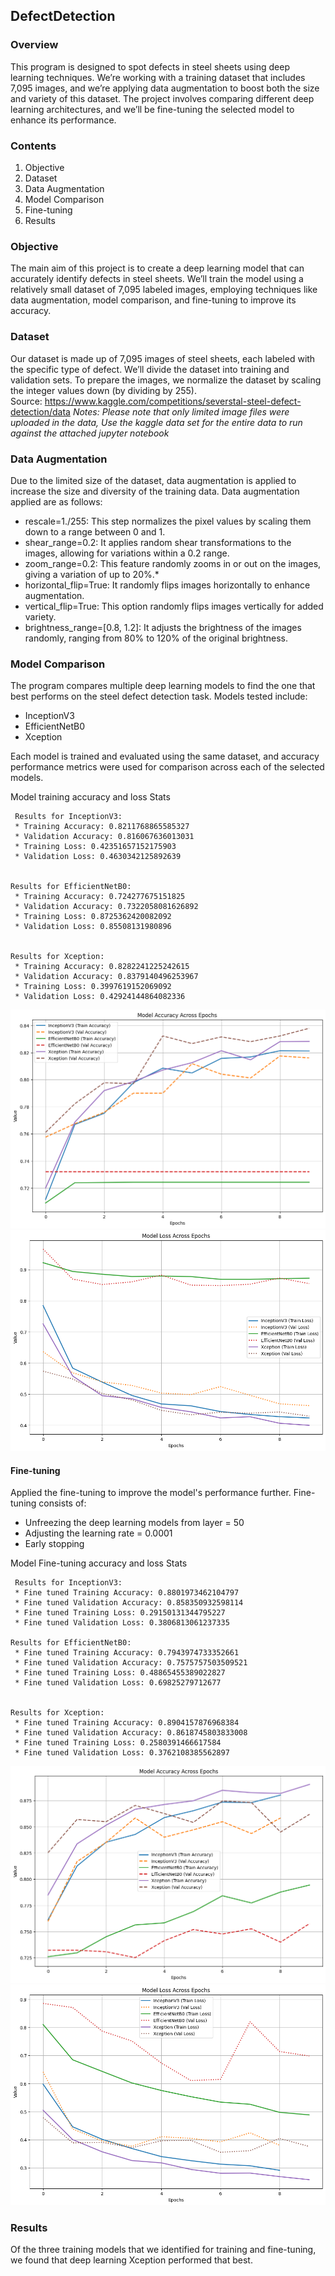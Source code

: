 ## DefectDetection

### Overview  
This program is designed to spot defects in steel sheets using deep learning techniques. We’re working with a training dataset that includes 7,095 images, and we’re applying data augmentation to boost both the size and variety of this dataset. The project involves comparing different deep learning architectures, and we’ll be fine-tuning the selected model to enhance its performance.

### Contents  
1. Objective  
2. Dataset  
3. Data Augmentation  
4. Model Comparison  
5. Fine-tuning   
6. Results  

### Objective  
The main aim of this project is to create a deep learning model that can accurately identify defects in steel sheets. We’ll train the model using a relatively small dataset of 7,095 labeled images, employing techniques like data augmentation, model comparison, and fine-tuning to improve its accuracy.

### Dataset  
Our dataset is made up of 7,095 images of steel sheets, each labeled with the specific type of defect. We’ll divide the dataset into training and validation sets. To prepare the images, we normalize the dataset by scaling the integer values down (by dividing by 255).  
Source: https://www.kaggle.com/competitions/severstal-steel-defect-detection/data
_Notes: Please note that only limited image files were uploaded in the data, Use the kaggle data set for the entire data to run against the attached jupyter notebook_

### Data Augmentation
Due to the limited size of the dataset, data augmentation is applied to increase the size and diversity of the training data. Data augmentation applied are as follows:

*	rescale=1./255: This step normalizes the pixel values by scaling them down to a range between 0 and 1.
*	shear_range=0.2: It applies random shear transformations to the images, allowing for variations within a 0.2 range. 
*   zoom_range=0.2: This feature randomly zooms in or out on the images, giving a variation of up to 20%.*  
*   horizontal_flip=True: It randomly flips images horizontally to enhance augmentation. 
*   vertical_flip=True: This option randomly flips images vertically for added variety. 
*   brightness_range=[0.8, 1.2]: It adjusts the brightness of the images randomly, ranging from 80% to 120% of the original brightness.

### Model Comparison
The program compares multiple deep learning models to find the one that best performs on the steel defect detection task. Models tested include:
 * InceptionV3
 * EfficientNetB0
 * Xception

Each model is trained and evaluated using the same dataset, and accuracy performance metrics were used for comparison across each of the selected models.

 Model training accuracy and loss Stats
```
 Results for InceptionV3:
 * Training Accuracy: 0.8211768865585327
 * Validation Accuracy: 0.816067636013031
 * Training Loss: 0.42351657152175903
 * Validation Loss: 0.4630342125892639


Results for EfficientNetB0:
 * Training Accuracy: 0.724277675151825
 * Validation Accuracy: 0.7322058081626892
 * Training Loss: 0.8725362420082092
 * Validation Loss: 0.85508131980896


Results for Xception:
 * Training Accuracy: 0.8282241225242615
 * Validation Accuracy: 0.8379140496253967
 * Training Loss: 0.3997619152069092
 * Validation Loss: 0.42924144864082336
```
![Training Accuracy](images/TrainingModels_Accuracy.png)
![Training Loss](images/TrainingModels_Loss.png)

#### Fine-tuning
Applied the fine-tuning to improve the model's performance further. Fine-tuning consists of:
 * Unfreezing the deep learning models from layer = 50
 * Adjusting the learning rate = 0.0001
 * Early stopping

 Model Fine-tuning accuracy and loss Stats

```
 Results for InceptionV3:
 * Fine tuned Training Accuracy: 0.8801973462104797
 * Fine tuned Validation Accuracy: 0.858350932598114
 * Fine tuned Training Loss: 0.29150131344795227
 * Fine tuned Validation Loss: 0.3806813061237335

Results for EfficientNetB0:
 * Fine tuned Training Accuracy: 0.7943974733352661
 * Fine tuned Validation Accuracy: 0.7575757503509521
 * Fine tuned Training Loss: 0.48865455389022827
 * Fine tuned Validation Loss: 0.69825279712677


Results for Xception:
 * Fine tuned Training Accuracy: 0.8904157876968384
 * Fine tuned Validation Accuracy: 0.8618745803833008
 * Fine tuned Training Loss: 0.2580391466617584
 * Fine tuned Validation Loss: 0.3762108385562897
 ```
 ![Fine-tuned Accuracy](images/FineTunedModels_Accuracy.png)
![Fine-tuned Loss](images/FineTunedModels_Loss.png)

### Results
Of the three training models that we identified for training and fine-tuning, we found that deep learning Xception performed that best. 
